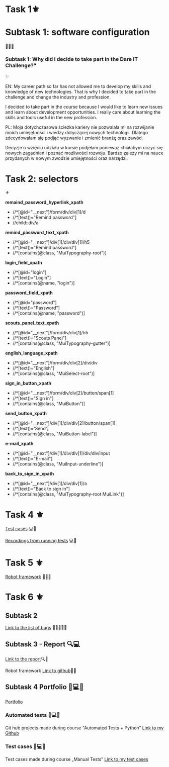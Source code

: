 # Task 1⚜️ 

<h1>Subtask 1: software configuration</h1> 🚀🚀🚀
<h3>Subtask 1: Why did I decide to take part in the Dare IT Challenge?"</h3>✨

EN: My career path so far has not allowed me to develop my skills and knowledge of new technologies. That is why I decided to take part in the challenge and change the industry and profession.

I decided to take part in the course because I would like to learn new issues and learn about development opportunities. I really care about learning the skills and tools useful in the new profession.
 
PL: Moja dotychczasowa ścieżka kariery nie pozwalała mi na rozwijanie moich umiejętności i wiedzy dotyczącej nowych technologii. 
Dlatego zdecydowałam się podjąć wyzwanie i zmienić branżę oraz zawód. 

Decyzje o wzięciu udziału w kursie podjełam ponieważ chiałabym uczyć się nowych zagadnień i poznać możliwości rozwoju. 
Bardzo zależy mi na nauce przydanych w nowym zwodzie umiejętności oraz narzędzi. 
 

<h1>Task 2: selectors</h1> ⚜️

<strong>remaind_password_hyperlink_xpath</strong>
<ul>
<li>//*[@id="__next"]/form/div/div[1]/d</li>
<li>//*[text()="Remind password"]</li>
<li>//child::div/a</li>
</ul>

<strong>remind_password_text_xpath</strong>
<ul>
<li>//*[@id="__next"]/div[1]/div/div[1]/h5
<li>//*[text()="Remind password"] 
<li>//*[contains(@class, "MuiTypography-root")]
</ul>

<strong>login_field_xpath</strong>
<ul>
<li>//*[@id="login"]</li>
<li>//*[text()="Login"]</li>
<li>//*[contains(@name, "login")]</li>
</ul>

<strong>password_field_xpath</strong>
<ul>
<li>//*[@id="password"]</li>
<li>//*[text()="Password"]</li> 
<li>//*[contains(@name, "password")]</li>
</ul>

<strong>scouts_panel_text_xpath</strong>
<ul>
<li>//*[@id="__next"]/form/div/div[1]/h5</li>
<li>//*[text()="Scouts Panel"]</li>
<li>//*[contains(@class, "MuiTypography-gutter")]</li>
</ul>

<strong>english_language_xpath</strong>
<ul>
<li>//*[@id="__next"]/form/div/div[2]/div/div</li>
<li>//*[text()="English"]</li> 
<li>//*[contains(@class, "MuiSelect-root")]</li>
</ul>

<strong>sign_in_button_xpath</strong>
<ul>
<li>//*[@id="__next"]/form/div/div[2]/button/span[1]</li>
<li>//*[text()="Sign in"]</li>
<li>//*[contains(@class, "MuiButton")]</li>
</ul>

<strong>send_button_xpath</strong>
<ul>
<li>//*[@id="__next"]/div[1]/div/div[2]/button/span[1]</li>
<li>//*[text()='Send']</li> 
<li>//*[contains(@class, "MuiButton-label")]</li> 
</ul>

<strong>e-mail_xpath</strong>
<ul>
<li>//*[@id="__next"]/div[1]/div/div[1]/div/div/input</li>
<li>//*[text()="E-mail"]</li>  
<li>//*[contains(@class, "MuiInput-underline")]</li>
</ul>

<strong>back_to_sign_in_xpath</strong>
<ul>
<li>//*[@id="__next"]/div[1]/div/div[1]/a</li>
<li>//*[text()="Back to sign in"]</li> 
<li>//*[contains(@class, "MuiTypography-root MuiLink")]</li> 
</ul>

# Task 4 ⚜️

<a href= "https://drive.google.com/drive/folders/1QySO7nyoaFS8F9hukC2HMCj81PLtmwun?usp=drive_link">Test cases</a> 💻🚀

<a href= "https://drive.google.com/drive/folders/1x8H9iVcK57LF8KdkwjlsDkBxNkZM-Nxk?usp=drive_link">Recordings from running tests</a> 💻🚀

# Task 5 ⚜️

<a href="https://github.com/LunaBraga/Kasia_Panel_Scouts_Robotframwork2">Robot framework</a> 🤖🤖🤖

# Task 6 ⚜️

## Subtask 2 
<a href= "https://docs.google.com/spreadsheets/d/1uINWojSY8omalwehDYm-fyhuZBtKSq0w/edit?usp=share_link&ouid=115404621143082993739&rtpof=true&sd=true">Link to the list of bugs</a> 🐛🐜🐝🐞🦟


## Subtask 3 - Report 🔍💻
<a href= "https://docs.google.com/spreadsheets/d/1mNcD6MblJCBzTkWhdbd8_rHpneC7MkQS_jymXSOoj30/edit?usp=share_link">Link to the report</a>🔍📁

Robot framework <a href="https://github.com/LunaBraga/Kasia_Panel_Scouts_Robotframwork2">Link to github</a>🤖🚀


## Subtask 4 Portfolio 📁💻📱

<a href= "https://github.com/LunaBraga/PORTFOLIO">Portfolio</a>

### Automated tests 🤖💻📱
Git hub projects made during course "Automated Tests + Python” <a href = "https://github.com/LunaBraga/challenge_portfolio_Kasia">Link to my Github</a> 


### Test cases 📁💻📱
Test cases made during course „Manual Tests” <a href = "https://docs.google.com/spreadsheets/d/141-j92eZIxft7-ZMGKViFarHWHmiG-Q5JXQkbierDYA/edit?usp=share_link">Link to my test cases</a>






